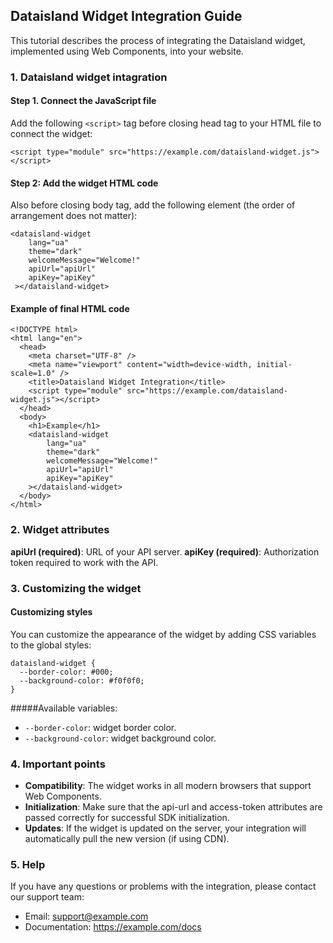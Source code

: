 ## Dataisland Widget Integration Guide

This tutorial describes the process of integrating the Dataisland widget, implemented using Web Components, into your website.

### 1. Dataisland widget intagration

#### Step 1. Connect the JavaScript file

Add the following `<script>` tag before closing head tag to your HTML file to connect the widget:

```
<script type="module" src="https://example.com/dataisland-widget.js"></script>
```

#### Step 2: Add the widget HTML code

Also before closing body tag, add the following element (the order of arrangement does not matter):
```
<dataisland-widget 
	lang="ua"
	theme="dark" 
	welcomeMessage="Welcome!"
	apiUrl="apiUrl"
	apiKey="apiKey"
 ></dataisland-widget>
```

#### Example of final HTML code
```
<!DOCTYPE html>
<html lang="en">
  <head>
    <meta charset="UTF-8" />
    <meta name="viewport" content="width=device-width, initial-scale=1.0" />
    <title>Dataisland Widget Integration</title>
    <script type="module" src="https://example.com/dataisland-widget.js"></script>
  </head>
  <body>
    <h1>Example</h1>
  	<dataisland-widget 
		lang="ua"
		theme="dark" 
		welcomeMessage="Welcome!"
		apiUrl="apiUrl"
		apiKey="apiKey"
  	></dataisland-widget>
  </body>
</html>
```

### 2. Widget attributes
**apiUrl (required)**: URL of your API server.
**apiKey (required)**: Authorization token required to work with the API.

### 3. Customizing the widget

#### Customizing styles

You can customize the appearance of the widget by adding CSS variables to the global styles:
```
dataisland-widget {
  --border-color: #000;
  --background-color: #f0f0f0;
}
```

#####Available variables:

- `--border-color`: widget border color.
- `--background-color`: widget background color.


### 4. Important points
- **Compatibility**: The widget works in all modern browsers that support Web Components.
- **Initialization**: Make sure that the api-url and access-token attributes are passed correctly for successful SDK initialization.
- **Updates**: If the widget is updated on the server, your integration will automatically pull the new version (if using CDN).

### 5. Help
If you have any questions or problems with the integration, please contact our support team:

- Email: support@example.com
- Documentation: https://example.com/docs
